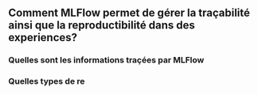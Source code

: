 ## Comment MLFlow permet de gérer la traçabilité ainsi que la reproductibilité dans des experiences?
### Quelles sont les informations traçées par MLFlow
### Quelles types de re 
